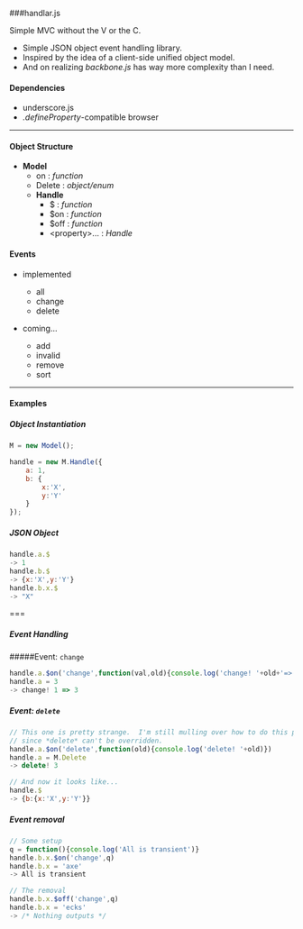 
###handlar.js

Simple MVC without the V or the C.

- Simple JSON object event handling library.
- Inspired by the idea of a client-side unified object model.
- And on realizing _backbone.js_ has way more complexity than I need.

#### Dependencies
- underscore.js
- _.defineProperty_-compatible browser

---

#### Object Structure

- **Model**
    - on : _function_
    - Delete : _object/enum_
    - **Handle**
        - $ : _function_
        - $on : _function_
        - $off : _function_
        - \<property\>... : _Handle_

#### Events

- implemented
    - all
    - change
    - delete

- coming...
    - add
    - invalid
    - remove
    - sort

---

#### Examples

##### Object Instantiation

```javascript
M = new Model();

handle = new M.Handle({
    a: 1,
    b: {
        x:'X',
        y:'Y'
    }
});
```

##### JSON Object
```javascript
handle.a.$
-> 1
handle.b.$
-> {x:'X',y:'Y'}
handle.b.x.$
-> "X"
```

===

##### Event Handling
#####Event: `change`
```javascript
handle.a.$on('change',function(val,old){console.log('change! '+old+'=>'+val)})
handle.a = 3
-> change! 1 => 3
```

##### Event: `delete`
```javascript
// This one is pretty strange.  I'm still mulling over how to do this properly,
// since *delete* can't be overridden.
handle.a.$on('delete',function(old){console.log('delete! '+old)})
handle.a = M.Delete
-> delete! 3

// And now it looks like...
handle.$
-> {b:{x:'X',y:'Y'}}
```

##### Event removal
```javascript
// Some setup
q = function(){console.log('All is transient')}
handle.b.x.$on('change',q)
handle.b.x = 'axe'
-> All is transient

// The removal
handle.b.x.$off('change',q)
handle.b.x = 'ecks'
-> /* Nothing outputs */
```
